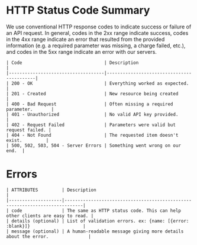 # HTTP Status Code Summary

We use conventional HTTP response codes to indicate success or failure of an
API request. In general, codes in the 2xx range indicate success, codes in the
4xx range indicate an error that resulted from the provided information (e.g. a
required parameter was missing, a charge failed, etc.), and codes in the 5xx
range indicate an error with our servers.


    | Code                               | Description                               |
    |------------------------------------|-------------------------------------------|
    | 200 - OK                           | Everything worked as expected.            |
    | 201 - Created                      | New resource being created                |
    | 400 - Bad Request                  | Often missing a required parameter.       |
    | 401 - Unauthorized                 | No valid API key provided.                |
    | 402 - Request Failed               | Parameters were valid but request failed. |
    | 404 - Not Found                    | The requested item doesn't exist.         |
    | 500, 502, 503, 504 - Server Errors | Something went wrong on our end.  |

# Errors

    | ATTRIBUTES         | Description                                                                 |
    |--------------------|-----------------------------------------------------------------------------|
    | code               | The same as HTTP status code. This can help other clients are easy to read. |
    | details (optional) | List of validation errors. ex: {name: [{error: :blank}]}                    |
    | message (optional) | A human-readable message giving more details about the error.               |

